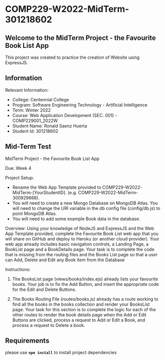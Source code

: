 # COMP229-W2022-MidTerm-301218602

## Welcome to the MidTerm Project - the Favourite Book List App

This project was created to practice the creation of Website using ExpressJS.

## Information

Relevant Information:
- College: Centennial College
- Program: Software Engineering Technology - Artificial Intelligence
- Term: Winter 2022
- Course: Web Application Development (SEC. 001) - COMP229001_2022W
- Student Name: Ronald Saenz Huerta
- Student Id: 301218602

## Mid-Term Test 

MidTerm Project - the Favourite Book List App

Due: Week 4

Project Setup:

- Rename the Web App Template provided to COMP229-W2022-MidTerm-[YourStudentID]. (e.g. COMP229-W2022-MidTerm-300929668).
- You will need to create a new Mongo Database on MongoDB Atlas. You will need to change the URI variable in the db config file (config/db.js) to point MongoDB Atlas.
- You will need to add some example Book data in the database. 

Overview: Using your knowledge of NodeJS and ExpressJS and the Web App Template provided,
complete the Favourite Book List web app that you will share on GitHub and deploy to Heroku (or
another cloud provider). Your web app already includes basic navigation controls, a Landing Page, a
BookList page and a BookDetails page. Your task is to complete the code that is missing from the
routing files and the Books List page so that a user can Add, Delete and Edit any Book item from the
Database

Instructions:

1. The BooksList page (views/books/index.ejs) already lists your favourite books. Your job is
to fix the Add Button, and insert the appropriate code for the Edit and Delete Buttons.

2. The Books Routing File (routes/books.js) already has a route working to find all the books in
the books collection and render your BooksList page. Your task for this section is to complete
the logic for each of the other routes to render the book details page when the Add or Edit
Buttons are clicked, process a request to Add or Edit a Book, and process a request to Delete a
book.

## Requirements 

please use **`npm install`** to install project dependencies

